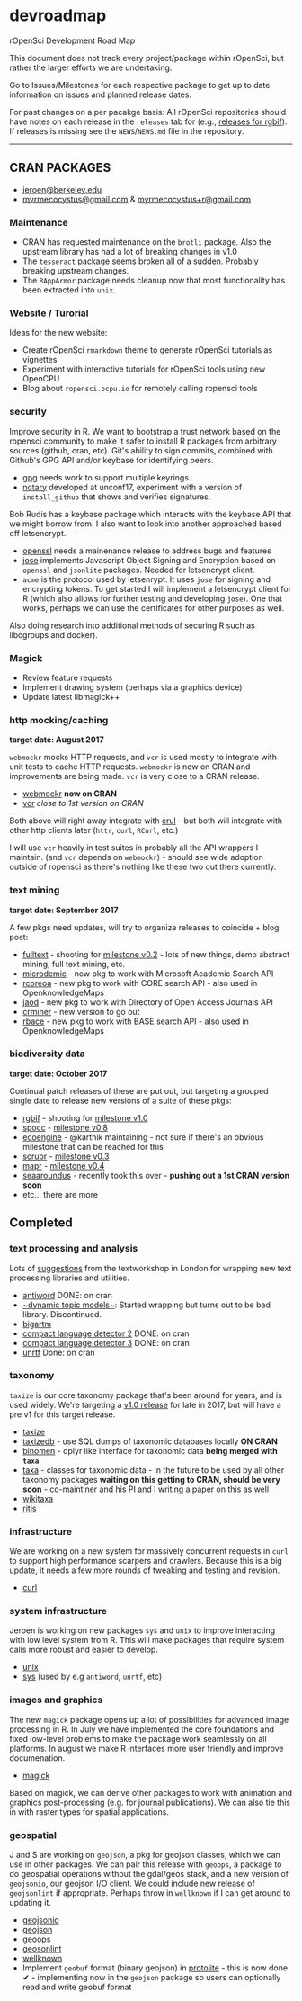 devroadmap
==========

rOpenSci Development Road Map

This document does not track every project/package within rOpenSci,
but rather the larger efforts we are undertaking.

Go to Issues/Milestones for each respective package to get up
to date information on issues and planned release dates.

For past changes on a per pacakge basis: All rOpenSci repositories should
have notes on each release in the `releases` tab for
(e.g., [releases for rgbif](https://github.com/ropensci/rgbif/releases)). If
releases is missing see the `NEWS`/`NEWS.md` file in the repository.

--------

## CRAN PACKAGES

 - [jeroen@berkeley.edu](https://cran.r-project.org/web/checks/check_results_jeroen_at_berkeley.edu.html)
 - [myrmecocystus@gmail.com](https://cran.r-project.org/web/checks/check_results_myrmecocystus_at_gmail.com.html) & [myrmecocystus+r@gmail.com](https://cran.r-project.org/web/checks/check_results_myrmecocystus_r_at_gmail.com.html)

### Maintenance

 - CRAN has requested maintenance on the `brotli` package. Also the upstream library has had a lot of breaking changes in v1.0
 - The `tesseract` package seems broken all of a sudden. Probably breaking upstream changes.
 - The `RAppArmor` package needs cleanup now that most functionality has been extracted into `unix`.


### Website / Turorial

Ideas for the new website:

 - Create rOpenSci `rmarkdown` theme to generate rOpenSci tutorials as vignettes
 - Experiment with interactive tutorials for rOpenSci tools using new OpenCPU
 - Blog about `ropensci.ocpu.io` for remotely calling ropensci tools

### security

Improve security in R. We want to bootstrap a trust network based on the ropensci community to make it safer to install R packages from arbitrary sources (github, cran, etc). Git's ability to sign commits, combined with Github's GPG API and/or keybase for identifying peers.

* [gpg](https://cran.r-project.org/web/packages/gpg/vignettes/intro.html) needs work to support multiple keyrings.
* [notary](https://github.com/ropenscilabs/notary) developed at unconf17, experiment with a version of `install_github` that shows and verifies signatures.

Bob Rudis has a keybase package which interacts with the keybase API that we might borrow from. I also want to look into another approached based off letsencrypt.

* [openssl](https://cran.r-project.org/web/packages/openssl/index.html) needs a mainenance release to address bugs and features
* [jose](https://cran.r-project.org/web/packages/jose/) implements Javascript Object Signing and Encryption based on `openssl` and `jsonlite` packages. Needed for letsencrypt client.
* `acme` is the protocol used by letsenrypt. It uses `jose` for signing and encrypting tokens. To get started I will implement a letsencrypt client for R (which also allows for further testing and developing `jose`). One that works, perhaps we can use the certificates for other purposes as well.

Also doing research into additional methods of securing R such as libcgroups and docker).

### Magick

 - Review feature requests
 - Implement drawing system (perhaps via a graphics device)
 - Update latest libmagick++

### http mocking/caching

__target date: August 2017__

`webmockr` mocks HTTP requests, and `vcr` is used mostly to integrate with unit tests to cache HTTP requests. `webmockr` is now on CRAN and improvements are being made. `vcr` is very close to a CRAN release.

* [webmockr](https://github.com/ropensci/webmockr) __now on CRAN__
* [vcr](https://github.com/ropensci/vcr) _close to 1st version on CRAN_

Both above will right away integrate with [crul](https://github.com/ropensci/crul) - but both will integrate with other http clients later (`httr`, `curl`, `RCurl`, etc.)

I will use `vcr` heavily in test suites in probably all the API wrappers I maintain. (and `vcr` depends on `webmockr`) - should see wide adoption outside of ropensci as there's nothing like these two out there currently.

### text mining

__target date: September 2017__

A few pkgs need updates, will try to organize releases to coincide + blog post:

* [fulltext](https://github.com/ropensci/fulltext) - shooting for [milestone v0.2](https://github.com/ropensci/fulltext/milestone/3) - lots of new things, demo abstract mining, full text mining, etc.
* [microdemic](https://github.com/ropenscilabs/microdemic) - new pkg to work with Microsoft Academic Search API
* [rcoreoa](https://github.com/ropensci/rcoreoa) - new pkg to work with CORE search API - also used in OpenknowledgeMaps
* [jaod](https://github.com/ropenscilabs/jaod) - new pkg to work with Directory of Open Access Journals API
* [crminer](https://github.com/ropensci/crminer) - new version to go out
* [rbace](https://github.com/ropenscilabs/rbace) - new pkg to work with BASE search API - also used in OpenknowledgeMaps


### biodiversity data

__target date: October 2017__

Continual patch releases of these are put out, but targeting a grouped single date to release new versions of a suite of these pkgs:

* [rgbif](https://github.com/ropensci/rgbif) - shooting for [milestone v1.0](https://github.com/ropensci/rgbif/milestone/10)
* [spocc](https://github.com/ropensci/spocc) - [milestone v0.8](https://github.com/ropensci/spocc/milestone/15)
* [ecoengine](https://github.com/ropensci/ecoengine) - @karthik maintaining - not sure if there's an obvious milestone that can be reached for this
* [scrubr](https://github.com/ropenscilabs/scrubr) - [milestone v0.3](https://github.com/ropensci/scrubr/milestone/4)
* [mapr](https://github.com/ropensci/mapr) - [milestone v0.4](https://github.com/ropensci/mapr/milestone/5)
* [seaaroundus](https://github.com/ropensci/seaaroundus) - recently took this over - __pushing out a 1st CRAN version soon__
* etc... there are more



## Completed

### text processing and analysis

Lots of [suggestions](https://github.com/ropensci/textworkshop17/issues/5) from the textworkshop in London for wrapping new text processing libraries and utilities.

* [antiword](https://cran.r-project.org/web/packages/antiword/index.html) DONE: on cran
* [~dynamic topic models~](https://github.com/blei-lab/dtm): Started wrapping but turns out to be bad library. Discontinued.
* [bigartm](https://github.com/bigartm/bigartm)
* [compact language detector 2](https://github.com/CLD2Owners/cld2) DONE: on cran
* [compact language detector 3](https://github.com/google/cld3) DONE: on cran
* [unrtf](https://github.com/ropensci/unrtf) Done: on cran

### taxonomy

`taxize` is our core taxonomy package that's been around for years, and is used widely. We're targeting a [v1.0 release](https://github.com/ropensci/taxize/milestones/v1.0) for late in 2017, but will have a pre v1 for this target release.

* [taxize](https://github.com/ropensci/taxize)
* [taxizedb](https://github.com/ropenscilabs/taxizedb) - use SQL dumps of taxonomic databases locally __ON CRAN__
* [binomen](https://github.com/ropensci/binomen) - dplyr like interface for taxonomic data __being merged with `taxa`__
* [taxa](https://github.com/ropensci/taxa) - classes for taxonomic data - in the future to be used by all other taxonomy packages __waiting on this getting to CRAN, should be very soon__ - co-maintiner and his PI and I writing a paper on this as well
* [wikitaxa](https://github.com/ropensci/wikitaxa)
* [ritis](https://github.com/ropensci/ritis)

### infrastructure

We are working on a new system for massively concurrent requests in `curl` to support high performance scarpers and crawlers. Because this is a big update, it needs a few more rounds of tweaking and testing and revision.

* [curl](https://github.com/jeroenooms/curl)

### system infrastructure

Jeroen is working on new packages `sys` and `unix` to improve interacting with low level system from R. This will make packages that require system calls more robust and easier to develop.

* [unix](https://cran.r-project.org/web/packages/unix/index.html)
* [sys](https://cran.r-project.org/web/packages/sys/index.html) (used by e.g `antiword`, `unrtf`, etc)

### images and graphics

The new `magick` package opens up a lot of possibilities for advanced image processing in R. In July we have implemented the core foundations and fixed low-level problems to make the package work seamlessly on all platforms. In august we make R interfaces more user friendly and improve documenation.

* [magick](https://github.com/ropensci/magick)

Based on magick, we can derive other packages to work with animation and graphics post-processing (e.g. for journal publications). We can also tie this in with raster types for spatial applications.


### geospatial

J and S are working on `geojson`, a pkg for geojson classes, which we can use in other packages. We can pair this release with `geoops`, a package to do geospatial operations without the gdal/geos stack, and a new version of `geojsonio`, our geojson I/O client. We could include new release of `geojsonlint` if appropriate. Perhaps throw in `wellknown` if I can get around to updating it.

* [geojsonio](https://github.com/ropenscilabs/geojsonio)
* [geojson](https://github.com/ropenscilabs/geojson)
* [geoops](https://github.com/ropenscilabs/geoops)
* [geosonlint](https://github.com/ropenscilabs/geojsonlint)
* [wellknown](https://github.com/ropenscilabs/wellknown)
* Implement `geobuf` format (binary geojson) in [protolite](https://github.com/jeroenooms/protolite) - this is now done ✔ - implementing now in the `geojson` package so users can optionally read and write geobuf format



